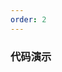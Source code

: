 ```yaml
---
order: 2
---
```


### 代码演示

<code 
  src="./demos/default.tsx" 
  title="基础用法" 
  desc="使用默认值，仅仅传入一个data属性">
</code>

<code 
  src="./demos/defaultValue.tsx" 
  title="默认展开值" 
  desc="通过使用value设置默认值">
</code>

<code src="./demos/disabled.tsx">
</code>

<code src="./demos/asyncData.tsx">
</code>

<code src="./demos/searchLocalData.tsx">
</code>

<code src="./demos/searchRemoteData.tsx">
</code>

<code src="./demos/simplify.tsx">
</code>

<code src="./demos/renderTitle.tsx">
</code>

<code src="./demos/renderItem.tsx">
</code>

<code src="./demos/leafOnly.tsx">
</code>



